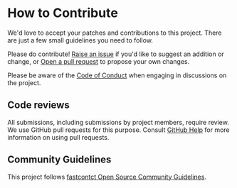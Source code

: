 # How to Contribute

We'd love to accept your patches and contributions to this project. There are
just a few small guidelines you need to follow.

Please do contribute! [Raise an issue](https://github.com/fastcontct/.github/issues/new) if you'd like to suggest an addition or change, or [Open a pull request](https://github.com/fastcontct/.github/compare) to propose your own changes.

Please be aware of the [Code of Conduct](/CODE_OF_CONDUCT.md) when engaging in discussions on the project.

## Code reviews

All submissions, including submissions by project members, require review. We
use GitHub pull requests for this purpose. Consult
[GitHub Help](https://help.github.com/articles/about-pull-requests/) for more
information on using pull requests.

## Community Guidelines

This project follows [fastcontct Open Source Community Guidelines](https://fastcontct.com/conduct/).
